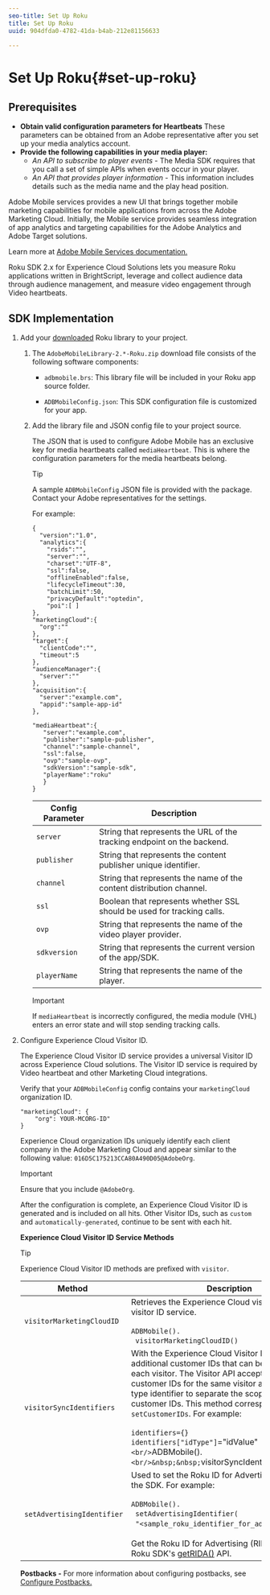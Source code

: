 ```yaml
---
seo-title: Set Up Roku
title: Set Up Roku
uuid: 904dfda0-4782-41da-b4ab-212e81156633

---
```


# Set Up Roku{#set-up-roku}

## Prerequisites

* **Obtain valid configuration parameters for Heartbeats** 
   These parameters can be obtained from an Adobe representative after you set up your media analytics account. 
* **Provide the following capabilities in your media player:**
    * _An API to subscribe to player events_ - The Media SDK requires that you call a set of simple APIs when events occur in your player. 
    * _An API that provides player information_ - This information includes details such as the media name and the play head position.

Adobe Mobile services provides a new UI that brings together mobile marketing capabilities for mobile applications from across the Adobe Marketing Cloud. Initially, the Mobile service provides seamless integration of app analytics and targeting capabilities for the Adobe Analytics and Adobe Target solutions.

Learn more at [Adobe Mobile Services documentation.](https://marketing.adobe.com/resources/help/en_US/mobile/)

Roku SDK 2.x for Experience Cloud Solutions lets you measure Roku applications written in BrightScript, leverage and collect audience data through audience management, and measure video engagement through Video heartbeats. 

## SDK Implementation

1. Add your [downloaded](../../sdk-implement/download-sdks.md#section_551A10AD7880426BB29AE52482BB4211) Roku library to your project.

    1. The `AdobeMobileLibrary-2.*-Roku.zip` download file consists of the following software components:
 
       * `adbmobile.brs`: This library file will be included in your Roku app source folder. 
        
       * `ADBMobileConfig.json`: This SDK configuration file is customized for your app.
 
    1. Add the library file and JSON config file to your project source.
 
       The JSON that is used to configure Adobe Mobile has an exclusive key for media heartbeats called `mediaHeartbeat`. This is where the configuration parameters for the media heartbeats belong.
 
       >[!TIP]
       >
       >A sample `ADBMobileConfig` JSON file is provided with the package. Contact your Adobe representatives for the settings.
 
       For example:     
    
       ```    
       {
         "version":"1.0", 
         "analytics":{
           "rsids":"",
           "server":"",
           "charset":"UTF-8", 
           "ssl":false, 
           "offlineEnabled":false, 
           "lifecycleTimeout":30, 
           "batchLimit":50, 
           "privacyDefault":"optedin", 
           "poi":[ ]
       },
       "marketingCloud":{
         "org":""
       },
       "target":{ 
         "clientCode":"", 
         "timeout":5
       },
       "audienceManager":{ 
         "server":""
       },
       "acquisition":{ 
         "server":"example.com",
         "appid":"sample-app-id"
       },
       
       "mediaHeartbeat":{ 
          "server":"example.com", 
          "publisher":"sample-publisher", 
          "channel":"sample-channel", 
          "ssl":false,
          "ovp":"sample-ovp", 
          "sdkVersion":"sample-sdk", 
          "playerName":"roku"
          }    
       }
       ```
 
       | Config Parameter | Description&nbsp;&nbsp;&nbsp;&nbsp; |
       | --- | --- |
       | `server` | String that represents the URL of the tracking endpoint on the backend.  |
       | `publisher` | String that represents the content publisher unique identifier.  |
       | `channel` | String that represents the name of the content distribution channel.  |
       | `ssl` | Boolean that represents whether SSL should be used for tracking calls.  |
       | `ovp` | String that represents the name of the video player provider.  |
       | `sdkversion` | String that represents the current version of the app/SDK.  |
       | `playerName` | String that represents the name of the player.  | 
 
       >[!IMPORTANT]
       >
       >If `mediaHeartbeat` is incorrectly configured, the media module (VHL) enters an error state and will stop sending tracking calls.

1. Configure Experience Cloud Visitor ID.

    The Experience Cloud Visitor ID service provides a universal Visitor ID across Experience Cloud solutions. The Visitor ID service is required by Video heartbeat and other Marketing Cloud integrations.
 
    Verify that your `ADBMobileConfig` config contains your `marketingCloud` organization ID. 
 
    ```
    "marketingCloud": {
        "org": YOUR-MCORG-ID"
    }
    ```
 
    Experience Cloud organization IDs uniquely identify each client company in the Adobe Marketing Cloud and appear similar to the following value: `016D5C175213CCA80A490D05@AdobeOrg`.
 
    >[!IMPORTANT]
    >
    >Ensure that you include `@AdobeOrg`.
 
    After the configuration is complete, an Experience Cloud Visitor ID is generated and is included on all hits. Other Visitor IDs, such as `custom` and `automatically-generated`, continue to be sent with each hit.
 
    **Experience Cloud Visitor ID Service Methods**
 
    >[!TIP]
    >
    >Experience Cloud Visitor ID methods are prefixed with `visitor`.
 
    | &nbsp;Method&nbsp;&nbsp; | Description |
    | --- | --- |
    | `visitorMarketingCloudID` | Retrieves the Experience Cloud visitor ID from the visitor ID service.  <br/><br/>`ADBMobile().`<br/>&nbsp;&nbsp;`visitorMarketingCloudID()` |
    | `visitorSyncIdentifiers` | With the Experience Cloud Visitor ID, you can set additional customer IDs that can be associated with each visitor. The Visitor API accepts multiple customer IDs for the same visitor and a customer type identifier to separate the scope of the different customer IDs. This method corresponds to `setCustomerIDs`. For example: <br/><br/>`identifiers={}` <br/>`identifiers["idType"]`="idValue"` <br/>`ADBMobile().`<br/>&nbsp;&nbsp;`visitorSyncIdentifiers(identifiers)` |
    | `setAdvertisingIdentifier` | Used to set the Roku ID for Advertising (RIDA) on the SDK. For example: <br/><br/> `ADBMobile().`<br/>&nbsp;&nbsp;`setAdvertisingIdentifier(`<br/>&nbsp;&nbsp;`"<sample_roku_identifier_for_advertising>")` <br/><br/>Get the Roku ID for Advertising (RIDA) using the Roku SDK's [getRIDA()](https://developer.roku.com/docs/references/brightscript/interfaces/ifdeviceinfo.md#getrida-as-dynamic) API. |

    <!--
    Roku Api Reference: 
    * [Integrating the Roku Advertising Framework](https://sdkdocs.roku.com/display/sdkdoc/Integrating+the+Roku+Advertising+Framework)  
    * [GetRIDA()](https://sdkdocs.roku.com/display/sdkdoc/ifDeviceInfo#ifDeviceInfo-GetRIDA())
    -->
 
    **Postbacks -** For more information about configuring postbacks, see [Configure Postbacks.](https://marketing.adobe.com/resources/help/en_US/mobile/signals_.html)

